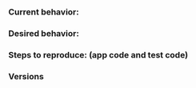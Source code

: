 <!-- Is this a question? Don't open an issue. Ask in our chat here https://on.cypress.io/chat  -->

### Current behavior:

<!-- images, stack traces, etc -->

### Desired behavior:

<!-- A clear concise description of what you want to happen -->

### Steps to reproduce: (app code and test code)

<!-- Issues without reproducible steps WILL BE CLOSED -->

<!-- You can fork https://github.com/cypress-io/cypress-test-tiny repo, set up a failing test, then tell us the repo/branch to try. -->

### Versions

<!-- Cypress, operating system, browser, search enginer -->
